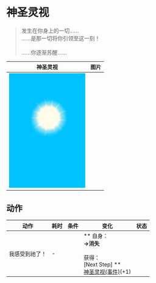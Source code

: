 # 神圣灵视  
> 发生在你身上的一切……<br>……是那一切将你引领至这一刻！<br><br>……你逐渐苏醒……  
  
  神圣灵视  |   图片   
 ----  |  ----:   
   |  <img decoding="async" src="Sprite/WeatherClear_Full.png" href="a.md" style="max-width:300px;max-height:300px;">   
  
## 动作  
动作  |  耗时  |  条件  |  变化  |  状态  
----  |  ----  |  ----  |  ----  |  ----  
我感受到祂了！<br>  |  -  |    |  ** 自身：**<br>→消失<br><br>** 获得： **<br>** [Next Step]  **<br>  [神圣灵视(事件)](Event_GodExperience1c.md)(+1)<br>  |    


<script>document.title="神圣灵视 - 卡牌生存百科 Card Survival Wiki";</script>